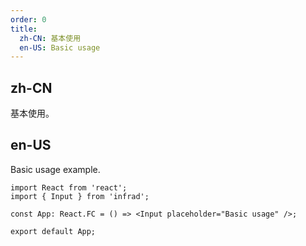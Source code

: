 ```yaml
---
order: 0
title:
  zh-CN: 基本使用
  en-US: Basic usage
---
```


## zh-CN

基本使用。

## en-US

Basic usage example.

```tsx
import React from 'react';
import { Input } from 'infrad';

const App: React.FC = () => <Input placeholder="Basic usage" />;

export default App;
```
